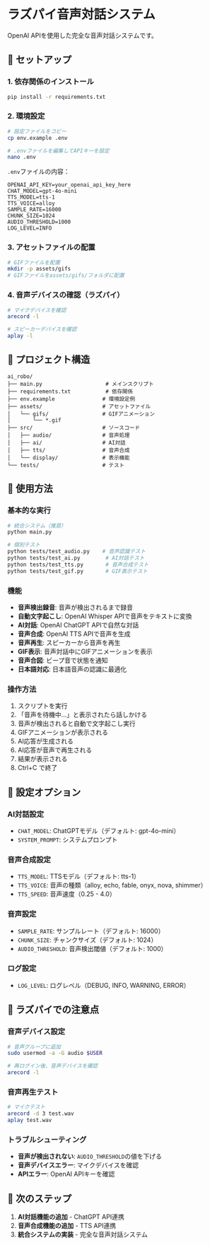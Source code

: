 # ラズパイ音声対話システム

OpenAI APIを使用した完全な音声対話システムです。

## 🚀 セットアップ

### 1. 依存関係のインストール
```bash
pip install -r requirements.txt
```

### 2. 環境設定
```bash
# 設定ファイルをコピー
cp env.example .env

# .envファイルを編集してAPIキーを設定
nano .env
```

`.env`ファイルの内容：
```
OPENAI_API_KEY=your_openai_api_key_here
CHAT_MODEL=gpt-4o-mini
TTS_MODEL=tts-1
TTS_VOICE=alloy
SAMPLE_RATE=16000
CHUNK_SIZE=1024
AUDIO_THRESHOLD=1000
LOG_LEVEL=INFO
```

### 3. アセットファイルの配置
```bash
# GIFファイルを配置
mkdir -p assets/gifs
# GIFファイルをassets/gifs/フォルダに配置
```

### 4. 音声デバイスの確認（ラズパイ）
```bash
# マイクデバイスを確認
arecord -l

# スピーカーデバイスを確認
aplay -l
```

## 📁 プロジェクト構造

```
ai_robo/
├── main.py                    # メインスクリプト
├── requirements.txt           # 依存関係
├── env.example               # 環境設定例
├── assets/                   # アセットファイル
│   └── gifs/                 # GIFアニメーション
│       └── *.gif
├── src/                      # ソースコード
│   ├── audio/                # 音声処理
│   ├── ai/                   # AI対話
│   ├── tts/                  # 音声合成
│   └── display/              # 表示機能
└── tests/                    # テスト
```

## 🎤 使用方法

### 基本的な実行
```bash
# 統合システム（推奨）
python main.py

# 個別テスト
python tests/test_audio.py    # 音声認識テスト
python tests/test_ai.py        # AI対話テスト
python tests/test_tts.py       # 音声合成テスト
python tests/test_gif.py       # GIF表示テスト
```

### 機能
- **音声検出録音**: 音声が検出されるまで録音
- **自動文字起こし**: OpenAI Whisper APIで音声をテキストに変換
- **AI対話**: OpenAI ChatGPT APIで自然な対話
- **音声合成**: OpenAI TTS APIで音声を生成
- **音声再生**: スピーカーから音声を再生
- **GIF表示**: 音声対話中にGIFアニメーションを表示
- **音声合図**: ビープ音で状態を通知
- **日本語対応**: 日本語音声の認識に最適化

### 操作方法
1. スクリプトを実行
2. 「音声を待機中...」と表示されたら話しかける
3. 音声が検出されると自動で文字起こし実行
4. GIFアニメーションが表示される
5. AI応答が生成される
6. AI応答が音声で再生される
7. 結果が表示される
8. Ctrl+C で終了

## 🔧 設定オプション

### AI対話設定
- `CHAT_MODEL`: ChatGPTモデル（デフォルト: gpt-4o-mini）
- `SYSTEM_PROMPT`: システムプロンプト

### 音声合成設定
- `TTS_MODEL`: TTSモデル（デフォルト: tts-1）
- `TTS_VOICE`: 音声の種類（alloy, echo, fable, onyx, nova, shimmer）
- `TTS_SPEED`: 音声速度（0.25 - 4.0）

### 音声設定
- `SAMPLE_RATE`: サンプルレート（デフォルト: 16000）
- `CHUNK_SIZE`: チャンクサイズ（デフォルト: 1024）
- `AUDIO_THRESHOLD`: 音声検出閾値（デフォルト: 1000）

### ログ設定
- `LOG_LEVEL`: ログレベル（DEBUG, INFO, WARNING, ERROR）

## 🍓 ラズパイでの注意点

### 音声デバイス設定
```bash
# 音声グループに追加
sudo usermod -a -G audio $USER

# 再ログイン後、音声デバイスを確認
arecord -l
```

### 音声再生テスト
```bash
# マイクテスト
arecord -d 3 test.wav
aplay test.wav
```

### トラブルシューティング
- **音声が検出されない**: `AUDIO_THRESHOLD`の値を下げる
- **音声デバイスエラー**: マイクデバイスを確認
- **APIエラー**: OpenAI APIキーを確認

## 📝 次のステップ

1. **AI対話機能の追加** - ChatGPT API連携
2. **音声合成機能の追加** - TTS API連携
3. **統合システムの実装** - 完全な音声対話システム
